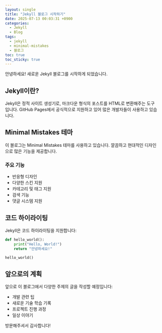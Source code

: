 ```yaml
---
layout: single
title: "Jekyll 블로그 시작하기"
date: 2025-07-13 00:03:31 +0900
categories: 
  - Jekyll
  - Blog
tags:
  - jekyll
  - minimal-mistakes
  - 블로그
toc: true
toc_sticky: true
---
```


안녕하세요! 새로운 Jekyll 블로그를 시작하게 되었습니다.

## Jekyll이란?

Jekyll은 정적 사이트 생성기로, 마크다운 형식의 포스트를 HTML로 변환해주는 도구입니다. GitHub Pages에서 공식적으로 지원하고 있어 많은 개발자들이 사용하고 있습니다.

## Minimal Mistakes 테마

이 블로그는 Minimal Mistakes 테마를 사용하고 있습니다. 깔끔하고 현대적인 디자인으로 많은 기능을 제공합니다.

### 주요 기능

- 반응형 디자인
- 다양한 스킨 지원
- 카테고리 및 태그 지원
- 검색 기능
- 댓글 시스템 지원

## 코드 하이라이팅

Jekyll은 코드 하이라이팅을 지원합니다:

```python
def hello_world():
    print("Hello, World!")
    return "안녕하세요!"

hello_world()
```

## 앞으로의 계획

앞으로 이 블로그에서 다양한 주제의 글을 작성할 예정입니다:

- 개발 관련 팁
- 새로운 기술 학습 기록
- 프로젝트 진행 과정
- 일상 이야기

방문해주셔서 감사합니다!
